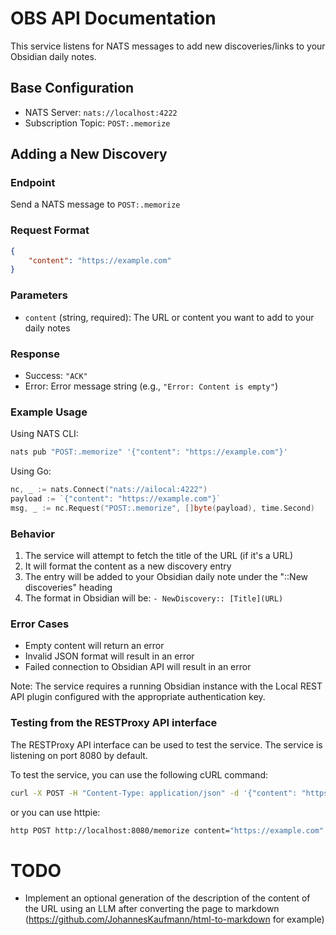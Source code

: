 # OBS API Documentation

This service listens for NATS messages to add new discoveries/links to your Obsidian daily notes.

## Base Configuration
- NATS Server: `nats://localhost:4222`
- Subscription Topic: `POST:.memorize`

## Adding a New Discovery

### Endpoint
Send a NATS message to `POST:.memorize`

### Request Format
```json
{
    "content": "https://example.com"
}
```

### Parameters
- `content` (string, required): The URL or content you want to add to your daily notes

### Response
- Success: `"ACK"`
- Error: Error message string (e.g., `"Error: Content is empty"`)

### Example Usage

Using NATS CLI:
```bash
nats pub "POST:.memorize" '{"content": "https://example.com"}'
```

Using Go:
```go
nc, _ := nats.Connect("nats://ailocal:4222")
payload := `{"content": "https://example.com"}`
msg, _ := nc.Request("POST:.memorize", []byte(payload), time.Second)
```

### Behavior
1. The service will attempt to fetch the title of the URL (if it's a URL)
2. It will format the content as a new discovery entry
3. The entry will be added to your Obsidian daily note under the "::New discoveries" heading
4. The format in Obsidian will be: `- NewDiscovery:: [Title](URL)`

### Error Cases
- Empty content will return an error
- Invalid JSON format will result in an error
- Failed connection to Obsidian API will result in an error

Note: The service requires a running Obsidian instance with the Local REST API plugin configured with the appropriate authentication key.

### Testing from the RESTProxy API interface
The RESTProxy API interface can be used to test the service. The service is listening on port 8080 by default.

To test the service, you can use the following cURL command:
```bash
curl -X POST -H "Content-Type: application/json" -d '{"content": "https://example.com"}' http://localhost:8080/memorize
```

or you can use httpie:
```bash
http POST http://localhost:8080/memorize content="https://example.com"
```

# TODO
- Implement an optional generation of the description of the content of the URL using an LLM after converting the
page to markdown (https://github.com/JohannesKaufmann/html-to-markdown for example)
